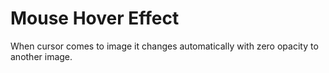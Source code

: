 # Mouse Hover Effect

When cursor comes to image it changes automatically with zero opacity to another image.
